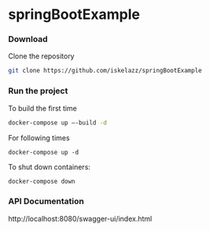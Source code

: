 # springBootExample

### Download

  Clone the repository

   ```sh
   git clone https://github.com/iskelazz/springBootExample

   ```
   
### Run the project
   
   To build the first time
   
   ```sh
   docker-compose up –-build -d

   ```
   
   For following times 
   
   ```
   docker-compose up -d
   ```
   
To shut down containers:

   ```sh
   docker-compose down

   ```

### API Documentation

http://localhost:8080/swagger-ui/index.html
